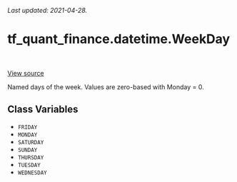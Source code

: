 <!--
This file is generated by a tool. Do not edit directly.
For open-source contributions the docs will be updated automatically.
-->

*Last updated: 2021-04-28.*

<div itemscope itemtype="http://developers.google.com/ReferenceObject">
<meta itemprop="name" content="tf_quant_finance.datetime.WeekDay" />
<meta itemprop="path" content="Stable" />
<meta itemprop="property" content="FRIDAY"/>
<meta itemprop="property" content="MONDAY"/>
<meta itemprop="property" content="SATURDAY"/>
<meta itemprop="property" content="SUNDAY"/>
<meta itemprop="property" content="THURSDAY"/>
<meta itemprop="property" content="TUESDAY"/>
<meta itemprop="property" content="WEDNESDAY"/>
</div>

# tf_quant_finance.datetime.WeekDay

<!-- Insert buttons and diff -->

<table class="tfo-notebook-buttons tfo-api" align="left">
</table>

<a target="_blank" href="https://github.com/google/tf-quant-finance/blob/master/tf_quant_finance/datetime/constants.py">View source</a>



Named days of the week. Values are zero-based with Monday = 0.

<!-- Placeholder for "Used in" -->


## Class Variables

* `FRIDAY` <a id="FRIDAY"></a>
* `MONDAY` <a id="MONDAY"></a>
* `SATURDAY` <a id="SATURDAY"></a>
* `SUNDAY` <a id="SUNDAY"></a>
* `THURSDAY` <a id="THURSDAY"></a>
* `TUESDAY` <a id="TUESDAY"></a>
* `WEDNESDAY` <a id="WEDNESDAY"></a>
